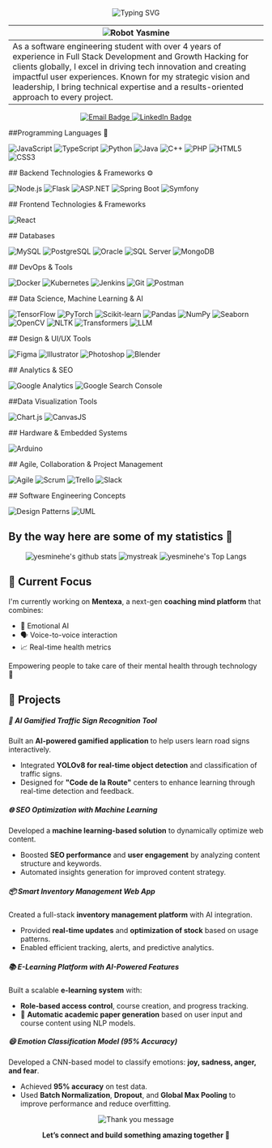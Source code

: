 <div align="center">

 <img src="https://readme-typing-svg.herokuapp.com/?font=Orbitron&size=30&pause=500&color=DC2525&center=true&vCenter=true&width=700&lines=Hi+I'm+Yasmine+Hichri+;Software+Engineer+;Tech+Explorer+Girl;Growth+Hacker+" alt="Typing SVG" /> 
</div>

|<img src="./Capture d'écran 2025-06-19 182803.png" alt="Robot Yasmine" />|
|--|
| As a software engineering student with over 4 years of experience in Full Stack Development and Growth Hacking for clients globally, I excel in driving tech innovation and creating impactful user experiences. Known for my strategic vision and leadership, I bring technical expertise and a results-oriented approach to every project. |

<p align="center">
  <a href="mailto:yasminehichri01@gmail.com">
    <img src="https://img.shields.io/badge/Email-D14836?style=for-the-badge&logo=gmail&logoColor=white" alt="Email Badge"/>
  </a>
  <a href="https://www.linkedin.com/in/yasmine-hichri/" target="_blank">
    <img src="https://img.shields.io/badge/LinkedIn-0077B5?style=for-the-badge&logo=linkedin&logoColor=white" alt="LinkedIn Badge"/>
  </a>
</p>


##Programming Languages 🚀 
<!-- Languages -->
<p>
  <img alt="JavaScript" src="https://img.shields.io/badge/-JavaScript-F7DF1E?style=flat-square&logo=javascript&logoColor=black" />
  <img alt="TypeScript" src="https://img.shields.io/badge/-TypeScript-3178C6?style=flat-square&logo=typescript&logoColor=white" />
  <img alt="Python" src="https://img.shields.io/badge/-Python-3776AB?style=flat-square&logo=python&logoColor=white" />
  <img alt="Java" src="https://img.shields.io/badge/-Java-007396?style=flat-square&logo=java&logoColor=white" />
  <img alt="C++" src="https://img.shields.io/badge/-C++-00599C?style=flat-square&logo=c%2b%2b&logoColor=white" />
  <img alt="PHP" src="https://img.shields.io/badge/-PHP-777BB4?style=flat-square&logo=php&logoColor=white" />
  <img alt="HTML5" src="https://img.shields.io/badge/-HTML5-E34F26?style=flat-square&logo=html5&logoColor=white" />
  <img alt="CSS3" src="https://img.shields.io/badge/-CSS3-1572B6?style=flat-square&logo=css3&logoColor=white" />
</p>
## Backend Technologies & Frameworks ⚙
<!-- Backend / Frameworks -->
<p>
  <img alt="Node.js" src="https://img.shields.io/badge/-Node.js-43853D?style=flat-square&logo=node.js&logoColor=white" />
  <img alt="Flask" src="https://img.shields.io/badge/-Flask-000000?style=flat-square&logo=flask&logoColor=white" />
  <img alt="ASP.NET" src="https://img.shields.io/badge/-ASP.NET-512BD4?style=flat-square&logo=dotnet&logoColor=white" />
  <img alt="Spring Boot" src="https://img.shields.io/badge/-Spring_Boot-6DB33F?style=flat-square&logo=spring-boot&logoColor=white" />
  <img alt="Symfony" src="https://img.shields.io/badge/-Symfony-000000?style=flat-square&logo=symfony&logoColor=white" />
</p>
## Frontend Technologies & Frameworks
<!-- Frontend / UI -->
<p>
  <img alt="React" src="https://img.shields.io/badge/-React-61DAFB?style=flat-square&logo=react&logoColor=white" />
</p>
## Databases
<!-- Databases -->
<p>
  <img alt="MySQL" src="https://img.shields.io/badge/-MySQL-4479A1?style=flat-square&logo=mysql&logoColor=white" />
  <img alt="PostgreSQL" src="https://img.shields.io/badge/-PostgreSQL-336791?style=flat-square&logo=postgresql&logoColor=white" />
  <img alt="Oracle" src="https://img.shields.io/badge/-Oracle-F80000?style=flat-square&logo=oracle&logoColor=white" />
  <img alt="SQL Server" src="https://img.shields.io/badge/-SQL_Server-CC2927?style=flat-square&logo=microsoft-sql-server&logoColor=white" />
  <img alt="MongoDB" src="https://img.shields.io/badge/-MongoDB-47A248?style=flat-square&logo=mongodb&logoColor=white" />
</p>
## DevOps & Tools
<!-- DevOps / Tools -->
<p>
  <img alt="Docker" src="https://img.shields.io/badge/-Docker-2496ED?style=flat-square&logo=docker&logoColor=white" />
  <img alt="Kubernetes" src="https://img.shields.io/badge/-Kubernetes-326CE5?style=flat-square&logo=kubernetes&logoColor=white" />
  <img alt="Jenkins" src="https://img.shields.io/badge/-Jenkins-D24939?style=flat-square&logo=jenkins&logoColor=white" />
  <img alt="Git" src="https://img.shields.io/badge/-Git-F05032?style=flat-square&logo=git&logoColor=white" />
  <img alt="Postman" src="https://img.shields.io/badge/-Postman-FF6C37?style=flat-square&logo=postman&logoColor=white" />
</p>
## Data Science, Machine Learning & AI
<!-- Data Science & AI -->
<p>
  <img alt="TensorFlow" src="https://img.shields.io/badge/-TensorFlow-FF6F00?style=flat-square&logo=tensorflow&logoColor=white" />
  <img alt="PyTorch" src="https://img.shields.io/badge/-PyTorch-EE4C2C?style=flat-square&logo=pytorch&logoColor=white" />
  <img alt="Scikit-learn" src="https://img.shields.io/badge/-Scikit_Learn-F7931E?style=flat-square&logo=scikit-learn&logoColor=white" />
  <img alt="Pandas" src="https://img.shields.io/badge/-Pandas-150458?style=flat-square&logo=pandas&logoColor=white" />
  <img alt="NumPy" src="https://img.shields.io/badge/-NumPy-013243?style=flat-square&logo=numpy&logoColor=white" />
  <img alt="Seaborn" src="https://img.shields.io/badge/-Seaborn-4C77B6?style=flat-square&logo=seaborn&logoColor=white" />
  <img alt="OpenCV" src="https://img.shields.io/badge/-OpenCV-5C3EE8?style=flat-square&logo=opencv&logoColor=white" />
  <img alt="NLTK" src="https://img.shields.io/badge/-NLTK-009688?style=flat-square&logoColor=white" />
  <img alt="Transformers" src="https://img.shields.io/badge/-Transformers-FF6F61?style=flat-square&logo=huggingface&logoColor=white" />
  <img alt="LLM" src="https://img.shields.io/badge/-LLM-000000?style=flat-square&logo=openai&logoColor=white" />
</p>
## Design & UI/UX Tools
<!-- Tools & Design -->
<p>
  <img alt="Figma" src="https://img.shields.io/badge/-Figma-F24E1E?style=flat-square&logo=figma&logoColor=white" />
  <img alt="Illustrator" src="https://img.shields.io/badge/-Adobe%20Illustrator-FF9A00?style=flat-square&logo=adobe%20illustrator&logoColor=white" />
  <img alt="Photoshop" src="https://img.shields.io/badge/-Adobe%20Photoshop-31A8FF?style=flat-square&logo=adobe%20photoshop&logoColor=white" />
  <img alt="Blender" src="https://img.shields.io/badge/-Blender-F5792A?style=flat-square&logo=blender&logoColor=white" />
</p>
 <!-- Analytics & SEO -->
## Analytics & SEO
<p>
  <img alt="Google Analytics" src="https://img.shields.io/badge/-Google%20Analytics-4285F4?style=flat-square&logo=google-analytics&logoColor=white" />
  <img alt="Google Search Console" src="https://img.shields.io/badge/-Google%20Search%20Console-4285F4?style=flat-square&logo=google&logoColor=white" />
</p>

##Data Visualization Tools
<p>
  <img alt="Chart.js" src="https://img.shields.io/badge/-Chart.js-FF6384?style=flat-square&logo=chartdotjs&logoColor=white" />
  <img alt="CanvasJS" src="https://img.shields.io/badge/-CanvasJS-EF2D5E?style=flat-square&logo=canvas&logoColor=white" />
</p>
## Hardware & Embedded Systems
<!-- Hardware -->
<p>
  <img alt="Arduino" src="https://img.shields.io/badge/-Arduino-00979D?style=flat-square&logo=arduino&logoColor=white" />
</p>
## Agile, Collaboration & Project Management
<!-- Agile & Collaboration -->
<p>
  <img alt="Agile" src="https://img.shields.io/badge/-Agile-DD0031?style=flat-square&logo=agile&logoColor=white" />
  <img alt="Scrum" src="https://img.shields.io/badge/-Scrum-6DB33F?style=flat-square&logo=scrumalliance&logoColor=white" />
  <img alt="Trello" src="https://img.shields.io/badge/-Trello-0052CC?style=flat-square&logo=trello&logoColor=white" />
  <img alt="Slack" src="https://img.shields.io/badge/-Slack-4A154B?style=flat-square&logo=slack&logoColor=white" />
</p>
## Software Engineering Concepts
<!-- Software Concepts -->
<p>
  <img alt="Design Patterns" src="https://img.shields.io/badge/-Design_Patterns-4B0082?style=flat-square&logoColor=white" />
  <img alt="UML" src="https://img.shields.io/badge/-UML-007396?style=flat-square&logoColor=white" />
</p>



## By the way here are some of my statistics 🚀
<div align="center">
  
![yesminehe's github stats](https://github-readme-stats.vercel.app/api?username=yesminehe&show_icons=true&theme=date_night)
<img src="https://github-readme-streak-stats.herokuapp.com/?user=yesminehe&theme=date_night" alt="mystreak"/>
![yesminehe's Top Langs](https://github-readme-stats.vercel.app/api/top-langs/?username=yesminehe&theme=date_night&layout=compact)
</div>


## 🧠 Current Focus

I'm currently working on **Mentexa**, a next-gen **coaching mind platform** that combines:

- 🧠 Emotional AI  
- 🗣️ Voice-to-voice interaction  
- 📈 Real-time health metrics  

Empowering people to take care of their mental health through technology 💫

 <h2>🚀 Projects</h2>

  <div class="project">
    <h5>🧠 AI Gamified Traffic Sign Recognition Tool</h5>
    <p>Built an <strong>AI-powered gamified application</strong> to help users learn road signs interactively.</p>
    <ul>
      <li>Integrated <strong>YOLOv8 for real-time object detection</strong> and classification of traffic signs.</li>
      <li>Designed for <strong>"Code de la Route"</strong> centers to enhance learning through real-time detection and feedback.</li>
    </ul>
  </div>

  <div class="project">
    <h5>🌐 SEO Optimization with Machine Learning</h5>
    <p>Developed a <strong>machine learning-based solution</strong> to dynamically optimize web content.</p>
    <ul>
      <li>Boosted <strong>SEO performance</strong> and <strong>user engagement</strong> by analyzing content structure and keywords.</li>
      <li>Automated insights generation for improved content strategy.</li>
    </ul>
  </div>

  <div class="project">
    <h5>📦 Smart Inventory Management Web App</h5>
    <p>Created a full-stack <strong>inventory management platform</strong> with AI integration.</p>
    <ul>
      <li>Provided <strong>real-time updates</strong> and <strong>optimization of stock</strong> based on usage patterns.</li>
      <li>Enabled efficient tracking, alerts, and predictive analytics.</li>
    </ul>
  </div>

  <div class="project">
    <h5>📚 E-Learning Platform with AI-Powered Features</h5>
    <p>Built a scalable <strong>e-learning system</strong> with:</p>
    <ul>
      <li><strong>Role-based access control</strong>, course creation, and progress tracking.</li>
      <li>📄 <strong>Automatic academic paper generation</strong> based on user input and course content using NLP models.</li>
    </ul>
  </div>

  <div class="project">
    <h5>😄 Emotion Classification Model (95% Accuracy)</h5>
    <p>Developed a CNN-based model to classify emotions: <strong>joy, sadness, anger, and fear</strong>.</p>
    <ul>
      <li>Achieved <strong>95% accuracy</strong> on test data.</li>
      <li>Used <strong>Batch Normalization</strong>, <strong>Dropout</strong>, and <strong>Global Max Pooling</strong> to improve performance and reduce overfitting.</li>
    </ul>
  </div>


<p align="center">
  <img src="https://readme-typing-svg.herokuapp.com?font=Fira+Code&size=24&pause=1000&color=DC2525&center=true&vCenter=true&width=700&lines=✨+Thank+you+for+visiting+my+profile!+✨" alt="Thank you message" />
</p>

<p align="center">
  <strong>Let’s connect and build something amazing together 🚀</strong>
</p>
 
